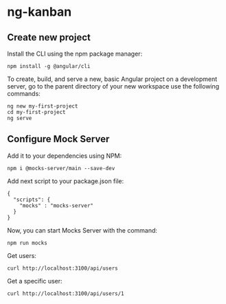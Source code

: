 # ng-kanban

## Create new project

Install the CLI using the npm package manager:

```
npm install -g @angular/cli
```

To create, build, and serve a new, basic Angular project on a development server, go to the parent directory of your new workspace use the following commands:

```
ng new my-first-project
cd my-first-project
ng serve
```

## Configure Mock Server

Add it to your dependencies using NPM:

```
npm i @mocks-server/main --save-dev
```

Add next script to your package.json file:

```
{
  "scripts": {
    "mocks" : "mocks-server"
  }
}
```

Now, you can start Mocks Server with the command:

```
npm run mocks
```

Get users:

```
curl http://localhost:3100/api/users
```

Get a specific user:

```
curl http://localhost:3100/api/users/1
```